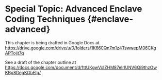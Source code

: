 # Special Topic: Advanced Enclave Coding Techniques {#enclave-advanced}

This chapter is being drafted in Google Docs at
<https://drive.google.com/drive/u/0/folders/1K660Qn7m1z4TswwepM06CKgAPTojjt7q>

See a draft of the chapter outline at
<https://docs.google.com/document/d/1ttUKgwVcIZHM87elrlUNV6Qi9thzOwKBg8GegKObEtg/>
